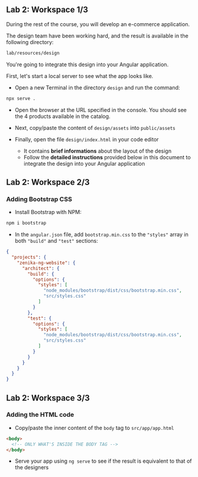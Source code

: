 ## Lab 2: Workspace 1/3

During the rest of the course, you will develop an e-commerce application.

The design team have been working hard, and the result is available in the following directory:

```txt
lab/resources/design
```

You're going to integrate this design into your Angular application.

First, let's start a local server to see what the app looks like.

- Open a new Terminal in the directory `design` and run the command:

```bash
npx serve .
```

- Open the browser at the URL specified in the console. You should see the 4 products available in the catalog.

- Next, copy/paste the content of `design/assets` into `public/assets`

- Finally, open the file `design/index.html` in your code editor
  - It contains **brief informations** about the layout of the design
  - Follow the **detailed instructions** provided below in this document to integrate the design into your Angular application



## Lab 2: Workspace 2/3
### Adding Bootstrap CSS

- Install Bootstrap with NPM:

```bash
npm i bootstrap
```

- In the `angular.json` file, add `bootstrap.min.css` to the `"styles"` array in both `"build"` and `"test"` sections:

```json
{
  "projects": {
    "zenika-ng-website": {
      "architect": {
        "build": {
          "options": {
            "styles": [
              "node_modules/bootstrap/dist/css/bootstrap.min.css",
              "src/styles.css"
            ]
          }
        },
        "test": {
          "options": {
            "styles": [
              "node_modules/bootstrap/dist/css/bootstrap.min.css",
              "src/styles.css"
            ]
          }
        }
      }
    }
  }
}
```



## Lab 2: Workspace 3/3
### Adding the HTML code

- Copy/paste the inner content of the `body` tag to `src/app/app.html`

```html
<body>
  <!-- ONLY WHAT'S INSIDE THE BODY TAG -->
</body>
```

- Serve your app using `ng serve` to see if the result is equivalent to that of the designers
